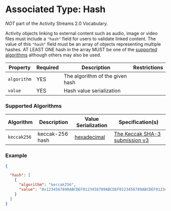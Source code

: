 # Associated Type: Hash

*NOT* part of the Activity Streams 2.0 Vocabulary.

Activity objects linking to external content such as audio, image or video files must include a `"hash"` field for users to validate linked content.
The value of this `"hash"` field must be an array of objects representing multiple hashes.
AT LEAST ONE hash in the array MUST be one of the [supported algorithms](#supported-algorithms) although others may also be used.

| Property | Required | Description | Restrictions |
| --- | --- | --- | --- |
| `algorithm` | YES | The algorithm of the given hash | |
| `value` | YES | Hash value serialization | |

### Supported Algorithms

| Algorithm | Description | Value Serialization | Specification(s) |
| --- | --- | --- | --- |
| `keccak256` | keccak-256 hash | [hexadecimal](DSNP/Serializations.md#hexadecimal) | [The Keccak SHA-3 submission v3](https://keccak.team/files/Keccak-submission-3.pdf) |

### Example

```json
{

  "hash": [
    {
      "algorithm": "keccak256",
      "value": "0x1234567890ABCDEF0123456789ABCDEF0123456789ABCDEF0123456789ABCDEF"
    }
  ]
}
```
